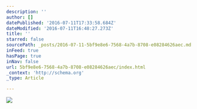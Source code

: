 ```yaml
---
description: ''
author: []
datePublished: '2016-07-11T17:33:58.684Z'
dateModified: '2016-07-11T16:48:27.273Z'
title: ''
starred: false
sourcePath: _posts/2016-07-11-5bf9e8e6-7568-4a7b-8708-e08284626aec.md
inFeed: true
hasPage: true
inNav: false
url: 5bf9e8e6-7568-4a7b-8708-e08284626aec/index.html
_context: 'http://schema.org'
_type: Article

---
```

![](https://the-grid-user-content.s3-us-west-2.amazonaws.com/c9e51e6d-ef0b-444c-af72-b5d6e3c34392.jpg)